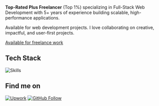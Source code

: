 **Top-Rated Plus Freelancer** (Top 1%) specializing in Full-Stack Web Development with 5+ years of experience building scalable, high-performance applications.

Available for web development projects. I love collaborating on creative, impactful, and user-first projects.

[Available for freelance work](https://www.upwork.com/freelancers/probiruk)

## Tech Stack

![Skills](https://skillicons.dev/icons?i=react,nextjs,typescript,js,nodejs,python,php,fastapi,express,django,graphql,prisma,postgres,mysql,mongodb,redis,supabase,firebase,aws,vercel,azure,gcp,docker,kubernetes,github,tailwind,materialui,redux)

## Find me on

[![Upwork](https://img.shields.io/badge/Upwork-6FDA44?style=flat&logo=Upwork&logoColor=white)](https://www.upwork.com/freelancers/probiruk)
[![GitHub Follow](https://img.shields.io/github/followers/probiruk?color=181717&labelColor=181717&style=flat&logo=github&label=Follow)](https://github.com/probiruk)

